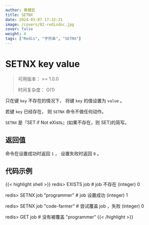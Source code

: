 ```yaml
---
author: 黄健宏
title: SETNX
date: 2024-03-07 17:32:21
image: /covers/02-redisdoc.jpg
cover: false
weight: 4
tags: ["Redis", "字符串", "SETNX"]
---
```


# SETNX key value

> 可用版本： >= 1.0.0
> 
> 时间复杂度： O(1)

只在键 `key` 不存在的情况下， 将键 `key` 的值设置为 `value` 。

若键 `key` 已经存在， 则 `SETNX` 命令不做任何动作。

`SETNX` 是『SET if Not eXists』(如果不存在，则 SET)的简写。

## 返回值

命令在设置成功时返回 `1` ， 设置失败时返回 `0` 。

## 代码示例

{{< highlight shell >}}
redis> EXISTS job                # job 不存在
(integer) 0

redis> SETNX job "programmer"    # job 设置成功
(integer) 1

redis> SETNX job "code-farmer"   # 尝试覆盖 job ，失败
(integer) 0

redis> GET job                   # 没有被覆盖
"programmer"
{{< /highlight >}}